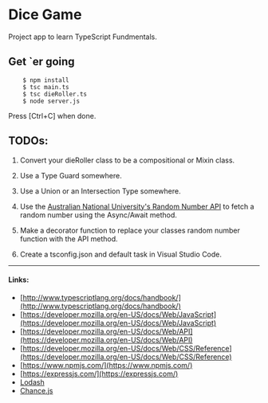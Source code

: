 
# Dice Game

Project app to learn TypeScript Fundmentals.

## Get `er going


        $ npm install
        $ tsc main.ts
        $ tsc dieRoller.ts
        $ node server.js


Press [Ctrl+C] when done.


## TODOs:

1. Convert your dieRoller class to be a compositional or Mixin class.

2. Use a Type Guard somewhere.

3. Use a Union or an Intersection Type somewhere.

4. Use the [Australian National University's Random Number API](http://qrng.anu.edu.au/API/api-demo.php) to fetch a random number using the Async/Await method.

5. Make a decorator function to replace your classes random number function with the API method.

6. Create a tsconfig.json and default task in Visual Studio Code.


---

#### Links:

* [http://www.typescriptlang.org/docs/handbook/](http://www.typescriptlang.org/docs/handbook/)
* [https://developer.mozilla.org/en-US/docs/Web/JavaScript](https://developer.mozilla.org/en-US/docs/Web/JavaScript)
* [https://developer.mozilla.org/en-US/docs/Web/API](https://developer.mozilla.org/en-US/docs/Web/API)
* [https://developer.mozilla.org/en-US/docs/Web/CSS/Reference](https://developer.mozilla.org/en-US/docs/Web/CSS/Reference)
* [https://www.npmjs.com/](https://www.npmjs.com/)
* [https://expressjs.com/](https://expressjs.com/)
* [Lodash](https://lodash.com/)
* [Chance.js](http://chancejs.com/)